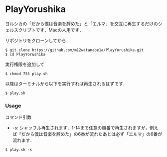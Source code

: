 # PlayYorushika
ヨルシカの「だから僕は音楽を辞めた」と「エルマ」を交互に再生するだけのシェルスクリプトです．Macの人用です．


リポジトリをクローンしてから
```
$ git clone https://github.com/m12watanabe1a/PlayYorushika.git
$ cd PlayYorushika
```

実行権限を追加して
```
$ chmod 755 play.sh
```

以降はターミナルから以下を実行すれば再生されるはずです．
```
$ play.sh
```

### Usage
コマンド引数
- -s: シャッフル再生されます．1-14まで任意の順番で再生されますが，例えば「だから僕は音楽を辞めた」の6番が流れたあとは必ず「エルマ」の6番が流れます．

```
$ play.sh -s
```
